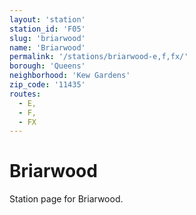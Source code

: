 ```yaml
---
layout: 'station'
station_id: 'F05'
slug: 'briarwood'
name: 'Briarwood'
permalink: '/stations/briarwood-e,f,fx/'
borough: 'Queens'
neighborhood: 'Kew Gardens'
zip_code: '11435'
routes:
  - E,
  - F,
  - FX
---
```

# Briarwood

Station page for Briarwood.
